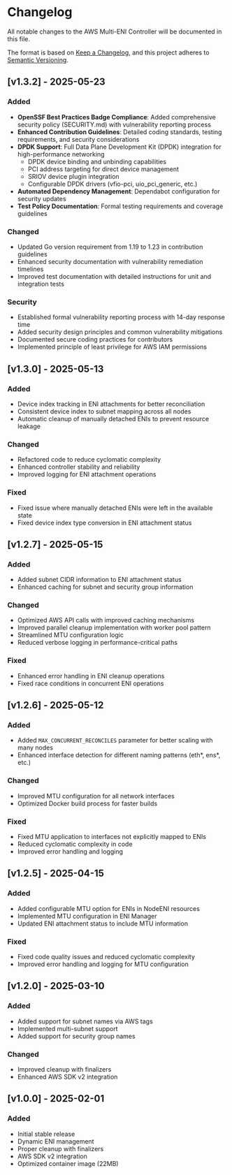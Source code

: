 # Changelog

All notable changes to the AWS Multi-ENI Controller will be documented in this file.

The format is based on [Keep a Changelog](https://keepachangelog.com/en/1.0.0/),
and this project adheres to [Semantic Versioning](https://semver.org/spec/v2.0.0.html).

## [v1.3.2] - 2025-05-23

### Added
- **OpenSSF Best Practices Badge Compliance**: Added comprehensive security policy (SECURITY.md) with vulnerability reporting process
- **Enhanced Contribution Guidelines**: Detailed coding standards, testing requirements, and security considerations
- **DPDK Support**: Full Data Plane Development Kit (DPDK) integration for high-performance networking
  - DPDK device binding and unbinding capabilities
  - PCI address targeting for direct device management
  - SRIOV device plugin integration
  - Configurable DPDK drivers (vfio-pci, uio_pci_generic, etc.)
- **Automated Dependency Management**: Dependabot configuration for security updates
- **Test Policy Documentation**: Formal testing requirements and coverage guidelines

### Changed
- Updated Go version requirement from 1.19 to 1.23 in contribution guidelines
- Enhanced security documentation with vulnerability remediation timelines
- Improved test documentation with detailed instructions for unit and integration tests

### Security
- Established formal vulnerability reporting process with 14-day response time
- Added security design principles and common vulnerability mitigations
- Documented secure coding practices for contributors
- Implemented principle of least privilege for AWS IAM permissions

## [v1.3.0] - 2025-05-13

### Added
- Device index tracking in ENI attachments for better reconciliation
- Consistent device index to subnet mapping across all nodes
- Automatic cleanup of manually detached ENIs to prevent resource leakage

### Changed
- Refactored code to reduce cyclomatic complexity
- Enhanced controller stability and reliability
- Improved logging for ENI attachment operations

### Fixed
- Fixed issue where manually detached ENIs were left in the available state
- Fixed device index type conversion in ENI attachment status

## [v1.2.7] - 2025-05-15

### Added
- Added subnet CIDR information to ENI attachment status
- Enhanced caching for subnet and security group information

### Changed
- Optimized AWS API calls with improved caching mechanisms
- Improved parallel cleanup implementation with worker pool pattern
- Streamlined MTU configuration logic
- Reduced verbose logging in performance-critical paths

### Fixed
- Enhanced error handling in ENI cleanup operations
- Fixed race conditions in concurrent ENI operations

## [v1.2.6] - 2025-05-12

### Added
- Added `MAX_CONCURRENT_RECONCILES` parameter for better scaling with many nodes
- Enhanced interface detection for different naming patterns (eth*, ens*, etc.)

### Changed
- Improved MTU configuration for all network interfaces
- Optimized Docker build process for faster builds

### Fixed
- Fixed MTU application to interfaces not explicitly mapped to ENIs
- Reduced cyclomatic complexity in code
- Improved error handling and logging

## [v1.2.5] - 2025-04-15

### Added
- Added configurable MTU option for ENIs in NodeENI resources
- Implemented MTU configuration in ENI Manager
- Updated ENI attachment status to include MTU information

### Fixed
- Fixed code quality issues and reduced cyclomatic complexity
- Improved error handling and logging for MTU configuration

## [v1.2.0] - 2025-03-10

### Added
- Added support for subnet names via AWS tags
- Implemented multi-subnet support
- Added support for security group names

### Changed
- Improved cleanup with finalizers
- Enhanced AWS SDK v2 integration

## [v1.0.0] - 2025-02-01

### Added
- Initial stable release
- Dynamic ENI management
- Proper cleanup with finalizers
- AWS SDK v2 integration
- Optimized container image (22MB)
